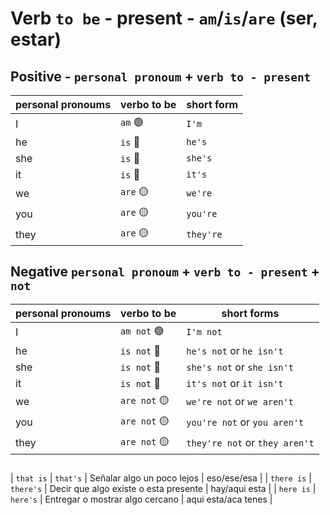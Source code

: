 # Verb `to be` - present - `am`/`is`/`are` (ser, estar)

## Positive - `personal pronoum` + `verb to - present`
| personal pronoums | verbo to be | short form |
| ----------------- | ----------- | ---------- |
| I | `am` 🟢 | `I'm` |
| he | `is` 🔵 | `he's` |
| she | `is` 🔵 | `she's` |
| it | `is` 🔵 | `it's` |
| we | `are`  🟡 | `we're` |
| you | `are` 🟡 | `you're` |
| they | `are` 🟡 | `they're` |

## Negative `personal pronoum` + `verb to - present` + `not`
| personal pronoums | verbo to be | short forms |
| ----------------- | ----------- | ---------- |
| I | `am not` 🟢 | `I'm not` |
| he | `is not` 🔵 | `he's not`  or  `he isn't` |
| she | `is not` 🔵 | `she's not`  or `she isn't` |
| it | `is not` 🔵 | `it's not`  or `it isn't` |
| we | `are not`  🟡 | `we're not`  or `we aren't` |
| you | `are not` 🟡 | `you're not`  or `you aren't` |
| they | `are not` 🟡 | `they're not`  or `they aren't` |

## 
| `that is` |  `that's` |  Señalar algo un poco lejos | eso/ese/esa | 
| `there is` | `there's` | Decir que algo existe o esta presente | hay/aqui esta |
| `here is` | `here's` | Entregar o mostrar algo cercano | aqui esta/aca tenes |